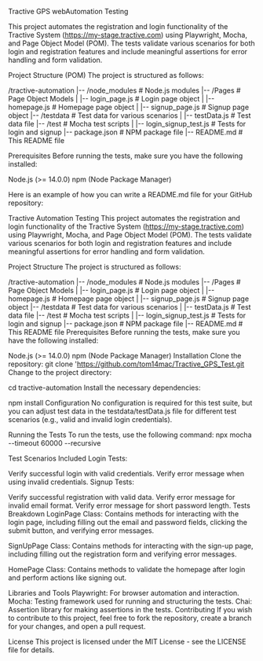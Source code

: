 Tractive GPS webAutomation Testing

This project automates the registration and login functionality of the Tractive System (https://my-stage.tractive.com) using Playwright, Mocha, and Page Object Model (POM). The tests validate various scenarios for both login and registration features and include meaningful assertions for error handling and form validation.

Project Structure (POM)
The project is structured as follows:

/tractive-automation
|-- /node_modules          # Node.js modules
|-- /Pages                 # Page Object Models
|   |-- login_page.js      # Login page object
|   |-- homepage.js        # Homepage page object
|   |-- signup_page.js     # Signup page object
|-- /testdata              # Test data for various scenarios
|   |-- testData.js        # Test data file
|-- /test                  # Mocha test scripts
|   |-- login_signup_test.js # Tests for login and signup
|-- package.json           # NPM package file
|-- README.md              # This README file


Prerequisites
Before running the tests, make sure you have the following installed:

Node.js (>= 14.0.0)
npm (Node Package Manager)


Here is an example of how you can write a README.md file for your GitHub repository:

Tractive Automation Testing
This project automates the registration and login functionality of the Tractive System (https://my-stage.tractive.com) using Playwright, Mocha, and Page Object Model (POM). The tests validate various scenarios for both login and registration features and include meaningful assertions for error handling and form validation.

Project Structure
The project is structured as follows:


/tractive-automation
|-- /node_modules          # Node.js modules
|-- /Pages                 # Page Object Models
|   |-- login_page.js      # Login page object
|   |-- homepage.js        # Homepage page object
|   |-- signup_page.js     # Signup page object
|-- /testdata              # Test data for various scenarios
|   |-- testData.js        # Test data file
|-- /test                  # Mocha test scripts
|   |-- login_signup_test.js # Tests for login and signup
|-- package.json           # NPM package file
|-- README.md              # This README file
Prerequisites
Before running the tests, make sure you have the following installed:

Node.js (>= 14.0.0)
npm (Node Package Manager)
Installation
Clone the repository:
git clone  'https://github.com/tom14mac/Tractive_GPS_Test.git
Change to the project directory:

cd tractive-automation
Install the necessary dependencies:

npm install
Configuration
No configuration is required for this test suite, but you can adjust test data in the testdata/testData.js file for different test scenarios (e.g., valid and invalid login credentials).

Running the Tests
To run the tests, use the following command:
npx mocha --timeout 60000 --recursive

Test Scenarios Included
Login Tests:

Verify successful login with valid credentials.
Verify error message when using invalid credentials.
Signup Tests:

Verify successful registration with valid data.
Verify error message for invalid email format.
Verify error message for short password length.
Tests Breakdown
LoginPage Class: Contains methods for interacting with the login page, including filling out the email and password fields, clicking the submit button, and verifying error messages.

SignUpPage Class: Contains methods for interacting with the sign-up page, including filling out the registration form and verifying error messages.

HomePage Class: Contains methods to validate the homepage after login and perform actions like signing out.


Libraries and Tools
Playwright: For browser automation and interaction.
Mocha: Testing framework used for running and structuring the tests.
Chai: Assertion library for making assertions in the tests.
Contributing
If you wish to contribute to this project, feel free to fork the repository, create a branch for your changes, and open a pull request.

License
This project is licensed under the MIT License - see the LICENSE file for details.
